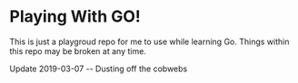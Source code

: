 # Playing With GO!

This is just a playgroud repo for me to use while learning Go. Things within this repo may be broken at any time.

Update 2019-03-07 -- Dusting off the cobwebs


